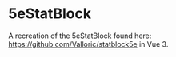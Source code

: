 # 5eStatBlock

A recreation of the 5eStatBlock found here: https://github.com/Valloric/statblock5e in Vue 3.